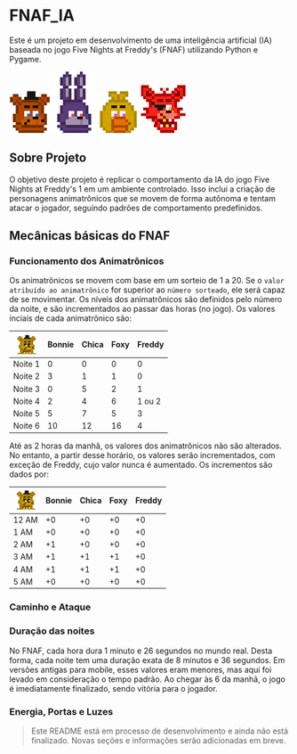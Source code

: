 # FNAF_IA

Este é um projeto em desenvolvimento de uma inteligência artificial (IA) baseada no jogo Five Nights at Freddy's (FNAF) utilizando Python e Pygame.

![Freddy](images/spt_freddy.png)
![Bonnie](images/spt_bonnie.png)
![Chica](images/spt_chica.png)
![Foxy](images/spt_foxy.png)

## Sobre  Projeto
O objetivo deste projeto é replicar o comportamento da IA do jogo Five Nights at Freddy's 1 em um ambiente controlado. Isso inclui a criação de personagens animatrônicos que se movem de forma autônoma e tentam atacar o jogador, seguindo padrões de comportamento predefinidos.

## Mecânicas básicas do FNAF

### Funcionamento dos Animatrônicos
Os animatrônicos se movem com base em um sorteio de 1 a 20. Se o `valor atribuído ao animatrônico` for superior ao `número sorteado`, ele será capaz de se movimentar.
Os níveis dos animatrônicos são definidos pelo número da noite, e são incrementados ao passar das horas (no jogo).
Os valores inciais de cada animatrônico são:

| <img src="images/spt_goldenfreddy.png" width="37" height="37"> |  Bonnie | Chica | Foxy | Freddy |
|----------------------------------------------------------------|------------------------------------------------------------------------|-------|------|--------|
| Noite 1                                                        | 0                                                                      | 0     | 0    | 0      |
| Noite 2                                                        | 3                                                                      | 1     | 1    | 0      |
| Noite 3                                                        | 0                                                                      | 5     |2| 1      |
| Noite 4                                                        | 2                                                                      | 4     |6| 1 ou 2 |
| Noite 5                                                        | 5                                                                      | 7     |5|3|
| Noite 6                                                        | 10                                                                     | 12    |16|4|

Até as 2 horas da manhã, os valores dos animatrônicos não são alterados. No entanto, a partir desse horário, os valores serão incrementados, com exceção de Freddy, cujo valor nunca é aumentado.
Os incrementos são dados por:

|  <img src="images/spt_goldenfreddy.png" width="37" height="37">    | Bonnie | Chica | Foxy | Freddy |
|-------|------|-----|----|------|
| 12 AM | +0   | +0  | +0 | +0   |
| 1 AM  | +0   | +0  | +0 | +0   |
| 2 AM  | +1   | +0  | +0 | +0   |
| 3 AM  | +1   | +1  | +1 | +0   |
| 4 AM  | +1   | +1  | +1 | +0     |
| 5 AM    | +0     | +0    | +0   | +0     |

### Caminho e Ataque 

### Duração das noites

No FNAF, cada hora dura 1 minuto e 26 segundos no mundo real. Desta forma, cada noite tem uma duração exata de 8 minutos e 36 segundos.
Em versões antigas para mobile, esses valores eram menores, mas aqui foi levado em consideração o tempo padrão.
Ao chegar às 6 da manhã, o jogo é imediatamente finalizado, sendo vitória para o jogador.

### Energia, Portas e Luzes 

> Este README está em processo de desenvolvimento e ainda não está finalizado. Novas seções e informações serão adicionadas em breve.



